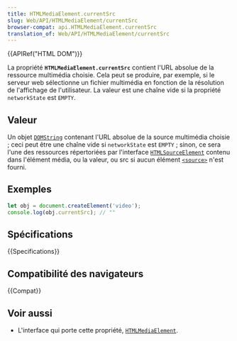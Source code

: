 ```yaml
---
title: HTMLMediaElement.currentSrc
slug: Web/API/HTMLMediaElement/currentSrc
browser-compat: api.HTMLMediaElement.currentSrc
translation_of: Web/API/HTMLMediaElement/currentSrc
---
```

{{APIRef("HTML DOM")}}

La propriété **`HTMLMediaElement.currentSrc`** contient l'URL absolue de la ressource multimédia choisie. Cela peut se produire, par exemple, si le serveur web sélectionne un fichier multimédia en fonction de la résolution de l'affichage de l'utilisateur. La valeur est une chaîne vide si la propriété `networkState` est `EMPTY`.

## Valeur

Un objet [`DOMString`](/fr/docs/Web/API/DOMString) contenant l'URL absolue de la source multimédia choisie ; ceci peut être une chaîne vide si `networkState` est `EMPTY` ; sinon, ce sera l'une des ressources répertoriées par l'interface [`HTMLSourceElement`](/fr/docs/Web/API/HTMLSourceElement) contenu dans l'élément média, ou la valeur, ou src si aucun élément [`<source>`](/fr/docs/Web/HTML/Element/source) n'est fourni.

## Exemples

```js
let obj = document.createElement('video');
console.log(obj.currentSrc); // ""
```

## Spécifications

{{Specifications}}

## Compatibilité des navigateurs

{{Compat}}

## Voir aussi

- L'interface qui porte cette propriété, [`HTMLMediaElement`](/fr/docs/Web/API/HTMLMediaElement).
